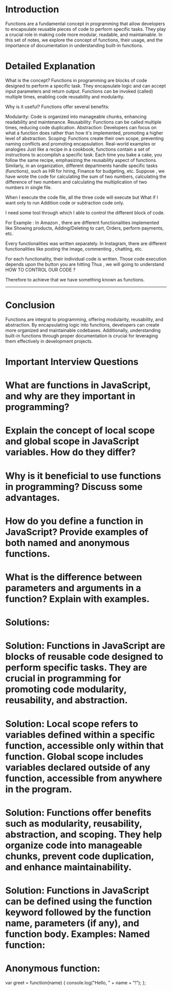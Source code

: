 # Introduction

Functions are a fundamental concept in programming that allow developers to encapsulate reusable pieces of code to perform specific tasks. They play a crucial role in making code more modular, readable, and maintainable. In this set of notes, we explore the concept of functions, their usage, and the importance of documentation in understanding built-in functions.



# Detailed Explanation

What is the concept? Functions in programming are blocks of code designed to perform a specific task. They encapsulate logic and can accept input parameters and return output. Functions can be invoked (called) multiple times, enabling code reusability and modularity.

Why is it useful? Functions offer several benefits:

Modularity: Code is organized into manageable chunks, enhancing readability and maintenance.
Reusability: Functions can be called multiple times, reducing code duplication.
Abstraction: Developers can focus on what a function does rather than how it's implemented, promoting a higher level of abstraction.
Scoping: Functions create their own scope, preventing naming conflicts and promoting encapsulation. Real-world examples or analogies Just like a recipe in a cookbook, functions contain a set of instructions to accomplish a specific task. Each time you bake a cake, you follow the same recipe, emphasizing the reusability aspect of functions. Similarly, in an organization, different departments handle specific tasks (functions), such as HR for hiring, Finance for budgeting, etc.
Suppose , we have wrote the code for calculating the sum of two numbers, calculating the difference of two numbers and calculating the multiplication of two numbers in single file.

When I execute the code file, all the three code will execute but What if I want only to run Addition code or subtraction code only.

I need some tool through which I able to control the different block of code.

For Example :
In Amazon , there are different functionalities implemented like Showing products, Adding/Deleting to cart, Orders, perform payments, etc.

Every functionalities was written separately.
In Instagram, there are different functionalities like posting the image, commenting , chatting, etc.

For each functionality, their individual code is written.
Those code execution depends upon the button you are hitting
Thus , we will going to understand HOW TO CONTROL OUR CODE ?

Therefore to achieve that we have something known as functions.


-------------------------------------------


# Conclusion


Functions are integral to programming, offering modularity, reusability, and abstraction. By encapsulating logic into functions, developers can create more organized and maintainable codebases. Additionally, understanding built-in functions through proper documentation is crucial for leveraging them effectively in development projects.

# Important Interview Questions

# What are functions in JavaScript, and why are they important in programming?

# Explain the concept of local scope and global scope in JavaScript variables. How do they differ?
# Why is it beneficial to use functions in programming? Discuss some advantages.

# How do you define a function in JavaScript? Provide examples of both named and anonymous functions.

# What is the difference between parameters and arguments in a function? Explain with examples.


# Solutions:

# Solution: Functions in JavaScript are blocks of reusable code designed to perform specific tasks. They are crucial in programming for promoting code modularity, reusability, and abstraction.

# Solution: Local scope refers to variables defined within a specific function, accessible only within that function. Global scope includes variables declared outside of any function, accessible from anywhere in the program.

# Solution: Functions offer benefits such as modularity, reusability, abstraction, and scoping. They help organize code into manageable chunks, prevent code duplication, and enhance maintainability.

# Solution: Functions in JavaScript can be defined using the function keyword followed by the function name, parameters (if any), and function body. Examples: Named function:


# Anonymous function:

var greet = function(name) {
    console.log("Hello, " + name + "!");
};
